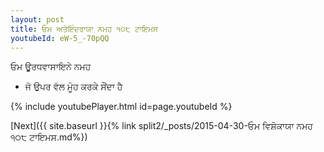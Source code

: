 ```yaml
---
layout: post
title: ਓਮ ਅਤੇਇੰਦਰਾਯਾ ਨਮਹ ੧੦੮ ਟਾਇਮਸ
youtubeId: eW-5_-70pQQ
---
```

 
 
 ਓਮ ਊਰਧਵਾਸਾਇਨੇ ਨਮਹ  
 
 -  ਜੋ ਉਪਰ ਵੱਲ ਮੂੰਹ ਕਰਕੇ ਸੌਂਦਾ ਹੈ 
 
  
 
  
 
 
 
 
 
 


{% include youtubePlayer.html id=page.youtubeId %}
 
[Next]({{ site.baseurl }}{% link  split2/_posts/2015-04-30-ਓਮ ਵਿਸ਼ੋਕਾਯਾ ਨਮਹ ੧੦੮ ਟਾਇਮਸ.md%})
 
